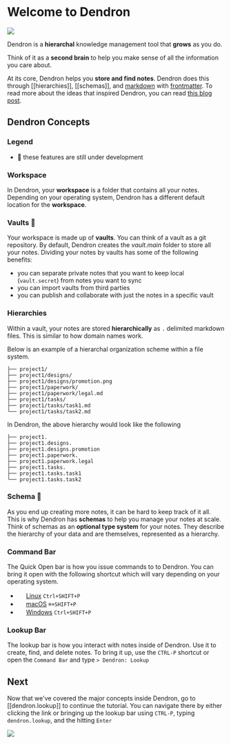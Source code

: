 # Welcome to Dendron

![](assets/logo-256.png#center)

Dendron is a **hierarchal** knowledge management tool that **grows** as you do. 

Think of it as a **second brain** to help you make sense of all the information you care about. 

At its core, Dendron helps you **store and find notes**. Dendron does this through [[hierarchies]], [[schemas]], and [markdown](TODO) with [frontmatter](). To read more about the ideas that inspired Dendron, you can read [this blog post](https://kevinslin.com/organizing/its_not_you_its_your_knowledge_base/).

## Dendron Concepts

### Legend

- 🚧 these features are still under development

### Workspace
In Dendron, your **workspace** is a folder that contains all your notes. Depending on your operating system, Dendron has a different default location for the **workspace**.

### Vaults 🚧
Your workspace is made up of **vaults**. You can think of a vault as a git repository. By default, Dendron creates the *vault.main* folder to store all your notes. Dividing your notes by vaults has some of the following benefits:
- you can separate private notes that you want to keep local (`vault.secret`) from notes you want to sync
- you can import vaults from third parties
- you can publish and collaborate with just the notes in a specific vault

### Hierarchies

Within a vault, your notes are stored **hierarchically** as `.` delimited markdown files. This is similar to how domain names work.

Below is an example of a hierarchal organization scheme within a file system. 

```
├── project1/
├── project1/designs/
├── project1/designs/promotion.png
├── project1/paperwork/
├── project1/paperwork/legal.md
├── project1/tasks/
├── project1/tasks/task1.md
└── project1/tasks/task2.md
```


In Dendron, the above hierarchy would look like the following

```
├── project1.
├── project1.designs.
├── project1.designs.promotion
├── project1.paperwork.
├── project1.paperwork.legal
├── project1.tasks.
├── project1.tasks.task1
└── project1.tasks.task2
```

### Schema 🚧 

As you end up creating more notes, it can be hard to keep track of it all. This is why Dendron has **schemas** to help you manage your notes at scale. Think of schemas as an **optional type system** for your notes. They describe the hierarchy of your data and are themselves, represented as a hierarchy.

### Command Bar

The Quick Open bar is how you issue commands to to Dendron. You can bring it open with the following shortcut which will vary depending on your operating system.

- <img src="https://www.kernel.org/theme/images/logos/favicon.png" width=16 height=16/> <a href="https://code.visualstudio.com/shortcuts/keyboard-shortcuts-linux.pdf">Linux</a> `Ctrl+SHIFT+P`
- <img src="https://developer.apple.com/favicon.ico" width=16 height=16/> <a href="https://code.visualstudio.com/shortcuts/keyboard-shortcuts-macos.pdf">macOS</a> `⌘+SHIFT+P`
- <img src="https://www.microsoft.com/favicon.ico" width=16 height=16/> <a href="https://code.visualstudio.com/shortcuts/keyboard-shortcuts-windows.pdf">Windows</a> `Ctrl+SHIFT+P`


### Lookup Bar

The lookup bar is how you interact with notes inside of Dendron. Use it to create, find, and delete notes. To bring it up, use the `CTRL-P` shortcut or open the `Command Bar` and type `> Dendron: Lookup`

## Next

Now that we've covered the major concepts inside Dendron, go to [[dendron.lookup]] to continue the tutorial. You can navigate there by either clicking the link or bringing up the lookup bar using `CTRL-P`, typing `dendron.lookup`, and the hitting `Enter`

![](./assets/dendron-lookup.gif)

